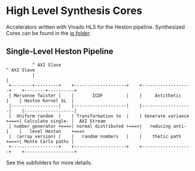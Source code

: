 High Level Synthesis Cores
==========================

Accelerators written with Vivado HLS for the Heston pipeline.
Synthesized Cores can be found in the [ip folder](../ip).

Single-Level Heston Pipeline
----------------------------

```
          ^ AXI Slave                                                                ^ AXI Slave
          |                                                                          |
 +--------+---------+    +--------------------+    +-------------------+    +--------+----------+
 | Mersenne Twister |    |       ICDF         |    |     Antithetic    |    | Heston Kernel SL  |
 |------------------|    |--------------------|    |-------------------|    |-------------------|
 |  Uniform random  |    | Transformation to  |    | Generate variance +===>| Calculate single- |  AXI Stream
 | number generator +===>| normal distributed +===>|   reducing anti-  |    |   level Heston    +===>
 |  (array version) |    |   random nnmbers   |    |    thetic path    +===>| Monte Carlo paths |  
 +------------------+    +--------------------+    +-------------------+    +-------------------+
```

See the subfolders for more details.
